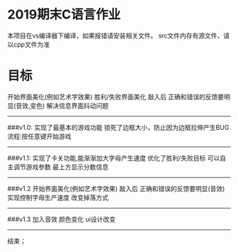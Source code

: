 
# 2019期末C语言作业

本项目在vs编译器下编译，如果报错请安装相关文件。
src文件内存有源文件，请以cpp文件为准

# 目标
开始界面美化(例如艺术字效果)
胜利/失败界面美化
敲入后 正确和错误的反馈要明显(音效,变色)
解决信息界面抖动问题
___
###v1.0:
实现了最基本的游戏功能
锁死了边框大小，防止因为边框拉伸产生BUG
流程:按任意键开始游戏
____
###v1.1:
实现了卡关功能,能渐渐加大字母产生速度
优化了胜利/失败目标
可以自主调节游戏参数
最上方显示分数信息
____
###v1.2
开始界面美化(例如艺术字效果)
敲入后 正确和错误的反馈要明显(音效)
实现控制字母生产速度
改变掉落方式
____
###v1.3
加入音效
颜色变化
ui设计改变
____
结束；

